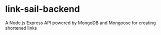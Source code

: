 # link-sail-backend
A Node.js Express API powered by MongoDB and Mongoose for creating shortened links
